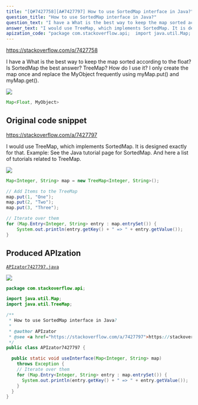 ```yaml
---
title: "[Q#7427758][A#7427797] How to use SortedMap interface in Java?"
question_title: "How to use SortedMap interface in Java?"
question_text: "I have a What is the best way to keep the map sorted according to the float? Is SortedMap the best answer? TreeMap? How do I use it? I only create the map once and replace the MyObject frequently using myMap.put() and myMap.get()."
answer_text: "I would use TreeMap, which implements SortedMap. It is designed exactly for that. Example: See the Java tutorial page for SortedMap. And here a list of tutorials related to TreeMap."
apization_code: "package com.stackoverflow.api;  import java.util.Map; import java.util.TreeMap;  /**  * How to use SortedMap interface in Java?  *  * @author APIzator  * @see <a href=\"https://stackoverflow.com/a/7427797\">https://stackoverflow.com/a/7427797</a>  */ public class APIzator7427797 {    public static void useInterface(Map<Integer, String> map)     throws Exception {     // Iterate over them     for (Map.Entry<Integer, String> entry : map.entrySet()) {       System.out.println(entry.getKey() + \" => \" + entry.getValue());     }   } }"
---
```


https://stackoverflow.com/q/7427758

I have a
What is the best way to keep the map sorted according to the float?
Is SortedMap the best answer? TreeMap? How do I use it?
I only create the map once and replace the MyObject frequently using myMap.put() and myMap.get().


<div class="code-logo"><img src="/stackoverflow.png" /></div>

```java
Map<Float, MyObject>
```


## Original code snippet

https://stackoverflow.com/a/7427797

I would use TreeMap, which implements SortedMap. It is designed exactly for that.
Example:
See the Java tutorial page for SortedMap.
And here a list of tutorials related to TreeMap.

<div class="code-logo"><img src="/stackoverflow.png" /></div>

```java
Map<Integer, String> map = new TreeMap<Integer, String>();

// Add Items to the TreeMap
map.put(1, "One");
map.put(2, "Two");
map.put(3, "Three");

// Iterate over them
for (Map.Entry<Integer, String> entry : map.entrySet()) {
    System.out.println(entry.getKey() + " => " + entry.getValue());
}
```

## Produced APIzation

[`APIzator7427797.java`](https://github.com/blind-papers/apization-temp-data/raw/main/search/APIzator7427797.java)

<div class="code-logo"><img src="/apizator.png" /></div>

```java
package com.stackoverflow.api;

import java.util.Map;
import java.util.TreeMap;

/**
 * How to use SortedMap interface in Java?
 *
 * @author APIzator
 * @see <a href="https://stackoverflow.com/a/7427797">https://stackoverflow.com/a/7427797</a>
 */
public class APIzator7427797 {

  public static void useInterface(Map<Integer, String> map)
    throws Exception {
    // Iterate over them
    for (Map.Entry<Integer, String> entry : map.entrySet()) {
      System.out.println(entry.getKey() + " => " + entry.getValue());
    }
  }
}

```